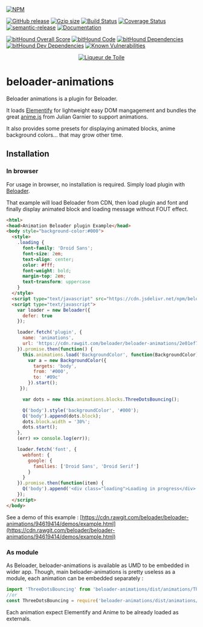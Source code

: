 [![NPM](https://nodei.co/npm/beloader-animations.png?downloads=true&downloadRank=true&stars=true)](https://www.npmjs.com/package/beloader-animations)

[![GitHub release](https://img.shields.io/github/release/beloader-animations/beloader-animations.svg)](https://github.com/beloader-animations/beloader-animations)
[![Gzip size](http://img.badgesize.io/https://cdn.jsdelivr.net/npm/beloader-animations@latest?compression=gzip&style=flat-square)](https://cdn.jsdelivr.net/npm/beloader-animations@latest)
[![Build Status](https://travis-ci.org/beloader-animations/beloader-animations.svg?branch=master)](https://travis-ci.org/beloader-animations/beloader-animations)
[![Coverage Status](https://coveralls.io/repos/github/beloader-animations/beloader-animations/badge.svg?branch=master)](https://coveralls.io/github/beloader-animations/beloader-animations?branch=master)
[![semantic-release](https://img.shields.io/badge/%20%20%F0%9F%93%A6%F0%9F%9A%80-semantic--release-e10079.svg)](https://github.com/semantic-release/semantic-release)
[![Documentation](https://beloader-animations.github.io/beloader-animations/badge.svg)](https://beloader-animations.github.io/beloader-animations/)

[![bitHound Overall Score](https://www.bithound.io/github/beloader-animations/beloader-animations/badges/score.svg)](https://www.bithound.io/github/beloader-animations/beloader-animations)
[![bitHound Code](https://www.bithound.io/github/beloader-animations/beloader-animations/badges/code.svg)](https://www.bithound.io/github/beloader-animations/beloader-animations)
[![bitHound Dependencies](https://www.bithound.io/github/beloader-animations/beloader-animations/badges/dependencies.svg)](https://www.bithound.io/github/beloader-animations/beloader-animations/master/dependencies/npm)
[![bitHound Dev Dependencies](https://www.bithound.io/github/beloader-animations/beloader-animations/badges/devDependencies.svg)](https://www.bithound.io/github/beloader-animations/beloader-animations/master/dependencies/npm)
[![Known Vulnerabilities](https://snyk.io/test/github/beloader-animations/beloader-animations/badge.svg?targetFile=package.json)](https://snyk.io/test/github/beloader-animations/beloader-animations?targetFile=package.json)

<p align="center"><a href="https://liqueurdetoile.com" target="\_blank"><img src="https://hosting.liqueurdetoile.com/logo_lqdt.png" alt="Liqueur de Toile"></a></p>

# beloader-animations
Beloader animations is a plugin for Beloader.

It loads [Elementify](https://github.com/liqueurdetoile/elementify) for lightweight easy DOM
mangagement and bundles the great
[anime.js](https://github.com/juliangarnier/anime) from Julian Garnier to support
animations.

It also provides some presets for displaying animated blocks, anime background colors... that may grow other time.

## Installation

### In browser
For usage in browser, no installation is required. Simply load plugin with [Beloader](https://beloader.github.io/beloader/manual/plugins.html).

That example will load Beloader from CDN, then load plugin and font and finally display animated block
and loading message without FOUT effect.

```html
<html>
<head>Animation Beloader plugin Example</head>
<body style="background-color:#000">
  <style>
    .loading {
      font-family: 'Droid Sans';
      font-size: 2em;
      text-align: center;
      color: #fff;
      font-weight: bold;
      margin-top: 2em;
      text-transform: uppercase
    }
  </style>
  <script type="text/javascript" src="https://cdn.jsdelivr.net/npm/beloader@latest/dist/beloader.min.js"></script>
  <script type="text/javascript">
    var loader = new Beloader({
      defer: true
    });

    loader.fetch('plugin', {
      name: 'animations',
      url: 'https://cdn.rawgit.com/beloader/beloader-animations/2e01ef79/dist/beloader-animations.min.js'
    }).promise.then(function() {
      this.animations.load('BackgroundColor', function(BackgroundColor) {
        var a = new BackgroundColor({
          targets: 'body',
          from: '#000',
          to: '#09c'
        }).start();
     });

      var dots = new this.animations.blocks.ThreeDotsBouncing();

      Q('body').style('backgroundColor', '#000');
      Q('body').append(dots.block);
      dots.block.width = '30%';
      dots.start();
    },
    (err) => console.log(err));

    loader.fetch('font', {
      webfont: {
        google: {
          families: ['Droid Sans', 'Droid Serif']
        }
      }
    }).promise.then(function(item) {
      Q('body').append('<div class="loading">Loading in progress</div>');
    });
  </script>
</body>
```

See a demo of this example : [https://cdn.rawgit.com/beloader/beloader-animations/94619414/demos/example.html](https://cdn.rawgit.com/beloader/beloader-animations/94619414/demos/example.html)

### As module
As Beloader, beloader-animations is available as UMD to be embedded in wider app. Though, main beloader-animations is pretty useless as a module, each animation can be embedded separately :
```javascript
import 'ThreeDotsBouncing' from 'beloader-animations/dist/animations/ThreeDotsBouncing';
//or
const ThreeDotsBouncing = require('beloader-animations/dist/animations/ThreeDotsBouncing').default;
```
Each animation expect Elementify and Anime to be already loaded as externals.
